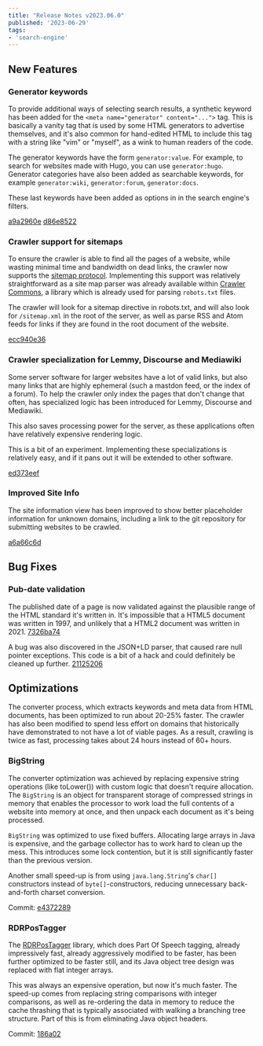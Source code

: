 ```yaml
---
title: "Release Notes v2023.06.0"
published: '2023-06-29'
tags:
- 'search-engine'
---
```


## New Features

### Generator keywords

To provide additional ways of selecting search results, a synthetic keyword
has been added for the `<meta name="generator" content="...">` tag.  This is basically a vanity
tag that is used by some HTML generators to advertise themselves, and it's also
common for hand-edited HTML to include this tag with a string like "vim" or "myself",
as a wink to human readers of the code. 

The generator keywords have the form `generator:value`.  For example, to search for websites made
with Hugo, you can use `generator:hugo`.  Generator categories have also been added as searchable
keywords, for example `generator:wiki`, `generator:forum`, `generator:docs`.

These last keywords have been added as options in in the search engine's filters.
 
[a9a2960e](https://github.com/MarginaliaSearch/MarginaliaSearch/commit/a9a2960e86d7d1ebfff2832797b57856f0641f6d) 
[d86e8522](https://github.com/MarginaliaSearch/MarginaliaSearch/commit/d86e8522e221fd725186a9937b106f4305858ec2)

### Crawler support for sitemaps

To ensure the crawler is able to find all the pages of a website, while
wasting minimal time and bandwidth on dead links, the crawler now supports the
[sitemap protocol](https://www.sitemaps.org/protocol.html).  Implementing this support
was relatively straightforward as a site map parser was already available within
[Crawler Commons](https://github.com/crawler-commons/crawler-commons), a library 
which is already used for parsing `robots.txt` files.

The crawler will look for a sitemap directive in robots.txt, and will also look for `/sitemap.xml` in the root of the server,
as well as parse RSS and Atom feeds for links if they are found in the root document of the website.

[ecc940e36](https://github.com/MarginaliaSearch/MarginaliaSearch/commit/ec940e36d08e803b81cc8fde02849b4fd5f78aaa)

### Crawler specialization for Lemmy, Discourse and Mediawiki

Some server software for larger websites have a lot of valid links, but also many links
that are highly ephemeral (such a mastdon feed, or the index of a forum).  To help the crawler
only index the pages that don't change that often, has specialized logic has been introduced for Lemmy, Discourse and Mediawiki. 

This also saves processing power for the server, as these applications often have relatively expensive rendering logic.  

This is a bit of an experiment.  Implementing these specializations is relatively easy, and if it pans out it will be extended to other software.

[ed373eef](https://github.com/MarginaliaSearch/MarginaliaSearch/commit/ed373eef615f5a51f1e4412471027bcd22e9a4a1)

### Improved Site Info

The site information view has been improved to show better placeholder information for unknown domains,
including a link to the git repository for submitting websites to be crawled. 

[a6a66c6d](https://github.com/MarginaliaSearch/MarginaliaSearch/commit/a6a66c6d8a29447ac41d18645267da1976a9cf3a)

## Bug Fixes

### Pub-date validation

The published date of a page is now validated against the plausible range of the HTML standard it's written in.
It's impossible that a HTML5 document was written in 1997, and unlikely that a HTML2 document was written in 2021. [7326ba74](https://github.com/MarginaliaSearch/MarginaliaSearch/commit/7326ba74fe35d4f3d8c6178acbf158a180df4915)  

A bug was also discovered in the JSON+LD parser, that caused rare null pointer exceptions. This code is a bit of a hack
and could definitely be cleaned up further. [21125206](https://github.com/MarginaliaSearch/MarginaliaSearch/commit/21125206b4e0fe054aa0a72db7e65f772d581960)


## Optimizations

The converter process, which extracts keywords and meta data from HTML documents, has been optimized to run about
20-25% faster.  The crawler has also been modified to spend less effort on domains that historically have demonstrated
to not have a lot of viable pages.  As a result, crawling is twice as fast, processing takes about 24 hours instead 
of 60+ hours.

### BigString

The  converter optimization was achieved by replacing expensive string operations (like toLower()) with custom logic that
doesn't require allocation.  The `BigString` is an object for transparent storage of compressed strings in memory
that enables the processor to work load the full contents of a website into memory at once, and then unpack each document as
it's being processed. 

`BigString` was optimized to use fixed buffers.  Allocating large arrays in Java is expensive, and the garbage collector has 
to work hard to clean up the mess.   This introduces some lock contention, but it is still significantly faster than the 
previous version. 

Another small speed-up is from using `java.lang.String`'s `char[]` constructors instead of `byte[]`-constructors, reducing 
unnecessary back-and-forth charset conversion. 

Commit: [e4372289](https://github.com/MarginaliaSearch/MarginaliaSearch/commit/e4372289a5f2510fcf8e34fe9547ef84b063ca4e)

### RDRPosTagger 
The [RDRPosTagger](https://github.com/datquocnguyen/RDRPOSTagger) library, which does Part Of Speech tagging, already impressively fast, already aggressively modified to be faster, has been further optimized to be faster still, and its Java object tree design was replaced with flat integer arrays. 

This was always an expensive operation, but now it's much faster.  The speed-up comes from replacing string comparisons with integer comparisons,
as well as re-ordering the data in memory to reduce the cache thrashing that is typically associated with walking a branching tree structure. Part of
this is from eliminating Java object headers. 

Commit: [186a02](https://github.com/MarginaliaSearch/MarginaliaSearch/commit/186a02acfd78c8882cd49f9ccd940f4d8bf7e803)
